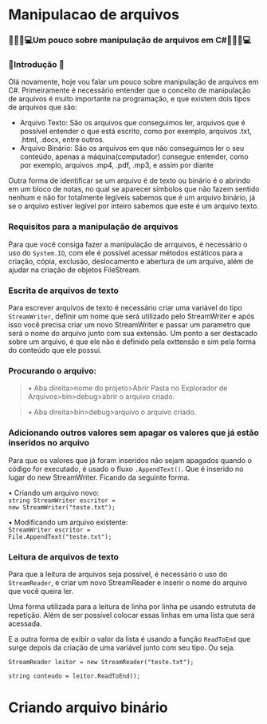 # Manipulacao de arquivos
### 👨🏽‍💻💻Um pouco sobre manipulação de arquivos em C#👨🏽‍💻💻

### 📂Introdução 📖
Olá novamente, hoje vou falar um pouco sobre manipulação de arquivos em C#. Primeiramente é necessário entender que o conceito de manipulação de arquivos é muito importante na programação, e que existem dois tipos de arquivos que são:

<ul>
  <li>Arquivo Texto: São os arquivos que conseguimos ler, arquivos que é possível entender o que está escrito, como por exemplo, arquivos .txt, .html, .docx, entre outros.</li>
  <li>Arquivo Binário: São os arquivos em que não conseguimos ler o seu conteúdo, apenas a máquina(computador) consegue entender, como por exemplo, arquivos .mp4, .pdf, .mp3, e assim por diante</li>
</ul>

Outra forma de identificar se um arquivo é de texto ou binário é o abrindo em um bloco de notas, no qual se aparecer símbolos que não fazem sentido nenhum e não for totalmente legíveis sabemos que é um arquivo binário, já se o arquivo estiver legível por inteiro sabemos que este é um arquivo texto.

### Requisitos para a manipulação de arquivos

Para que você consiga fazer a manipulação de arrquivos, é necessário o uso do `System.IO`, com ele é possível acessar métodos estáticos para a criação, cópia, exclusão, deslocamento e abertura de um arquivo, além de ajudar na criação de objetos FileStream.

### Escrita de arquivos de texto
Para escrever arquivos de texto é necessário criar uma variável do tipo `StreamWriter`, definir um nome que será utilizado pelo StreamWriter e após isso você precisa criar um novo StreamWriter e passar um parametro que será o nome do arquivo junto com sua extensão. Um ponto a ser destacado sobre um arquivo, é que ele não é definido pela exttensão e sim pela forma do conteúdo que ele possui.

### Procurando o arquivo: 
>• Aba direita>nome do projeto>Abrir Pasta no Explorador de Arquivos>bin>debug>abrir o arquivo criado.

>• Aba direita>bin>debug>arquivo o arquivo criado.

### Adicionando outros valores sem apagar os valores que já estão inseridos no arquivo
Para que os valores que já foram inseridos não sejam apagados quando o código for executado, é usado o fluxo `.AppendText()`. Que é inserido no lugar do new StreamWriter. Ficando da seguinte forma.

• Criando um arquivo novo:<br>
<code>string StreamWriter escritor = new StreamWriter("teste.txt");</code>

• Modificando um arquivo existente:<br>
<code>StreamWriter escritor = File.AppendText("teste.txt");</code>

### Leitura de arquivos de texto

Para que a leitura de arquivos seja possível, é necessário o uso do `StreamReader`, e criar um novo StreamReader e inserir o nome do arquivo que você queira ler.

Uma forma utilizada para a leitura de linha por linha pe usando estrututa de repetição. Além de ser possível colocar essas linhas em uma lista que será acessada.

E a outra forma de exibir o valor da lista é usando a função `ReadToEnd` que surge depois da criação de uma variável junto com seu tipo. Ou seja.

<code>StreamReader leitor = new StreamReader("teste.txt");</code>

<code>string conteudo = leitor.ReadToEnd();</code>

# Criando arquivo binário
